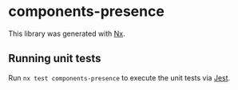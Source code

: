 # components-presence

This library was generated with [Nx](https://nx.dev).

## Running unit tests

Run `nx test components-presence` to execute the unit tests via [Jest](https://jestjs.io).
